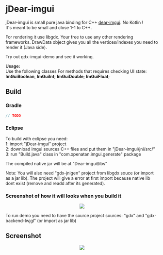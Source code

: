 # jDear-imgui

jDear-imgui is small pure java binding for C++ [dear-imgui](https://github.com/ocornut/imgui). No Kotlin ! <br>
It's meant to be small and close 1-1 to C++. 

For rendering it use libgdx. Your free to use any other rendering frameworks. DrawData object gives you all the vertices/indexes you need to render it (Java side). 

Try out gdx-imgui-demo and see it working.


**Usage:** <br>
Use the following classes For methods that requires checking UI state: <br>
**ImGuiBoolean**, **ImGuiInt**; **ImGuiDouble**; **ImGuiFloat**; 

## Build
### Gradle

```groovy
// TODO

```

### Eclipse

To build with eclipse you need:<br>
1: import "jDear-imgui" project <br>
2: download imgui sources C++ files and put them in "jDear-imgui/jni/src/" <br>
3: run "Build.java" class in "com.xpenatan.imgui.generate" package <br>

The compiled native jar will be at "Dear-imgui\libs" 

Note: You will also need "gdx-jnigen" project from libgdx souce (or import as a jar lib). The project will give a error at first import because native lib dont exist (remove and readd after its generated).

### Screenshot of how it will looks when you build it
<p align="center"><img src="https://i.imgur.com/dSTEWl0.png"/></p>

To run demo you need to have the source project sources: "gdx" and "gdx-backend-lwjgl" (or import as jar lib)



## Screenshot
<p align="center"><img src="https://i.imgur.com/ekZu3lS.png"/></p>